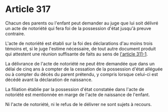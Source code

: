 # Article 317

<p>Chacun des parents ou l'enfant peut demander au juge que lui soit délivré un acte de notoriété qui fera foi de la possession d'état jusqu'à preuve contraire.</p><p>L'acte de notoriété est établi sur la foi des déclarations d'au moins trois témoins et, si le juge l'estime nécessaire, de tout autre document produit qui attestent une réunion suffisante de faits au sens de <a href='/code-civil/livre-ier-des-personnes/titre-vii-de-la-filiation/chapitre-ier-dispositions-generales/section-1-des-preuves-et-presomptions/311-1.md'>l'article 311-1</a>. </p><p>La délivrance de l'acte de notoriété ne peut être demandée que dans un délai de cinq ans à compter de la cessation de la possession d'état alléguée ou à compter du décès du parent prétendu, y compris lorsque celui-ci est décédé avant la déclaration de naissance. </p><p>La filiation établie par la possession d'état constatée dans l'acte de notoriété est mentionnée en marge de l'acte de naissance de l'enfant. </p><p>Ni l'acte de notoriété, ni le refus de le délivrer ne sont sujets à recours.</p>